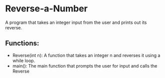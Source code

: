 # Reverse-a-Number
A program that takes an integer input from the user and prints out its reverse.

## Functions:
  -  Reverse(int n): A function that takes an integer n and reverses it using a while loop.
  -  main(): The main function that prompts the user for input and calls the Reverse
